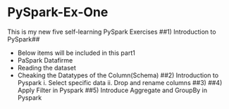 # PySpark-Ex-One

This is my new five self-learning PySpark Exercises 
##1) Introduction to PySpark##
  - Below items will be included in this part1
  - PaSpark Datafirme
  - Reading the dataset
  - Cheaking the Datatypes of the Column(Schema)
##2) Introduction to Pyspark
  i.  Select specific data
  ii. Drop and rename columns
##3)
##4) Apply Filter in Pyspark
##5) Introduce Aggregate and GroupBy in Pyspark
